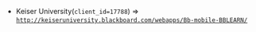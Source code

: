  - Keiser University(`client_id=17788`) => [`http://keiseruniversity.blackboard.com/webapps/Bb-mobile-BBLEARN/`](http://keiseruniversity.blackboard.com/webapps/Bb-mobile-BBLEARN/)
